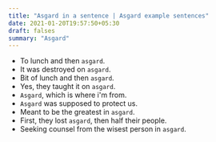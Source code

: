 ```yaml
---
title: "Asgard in a sentence | Asgard example sentences"
date: 2021-01-20T19:57:50+05:30
draft: falses
summary: "Asgard"
---
```

- To lunch and then `asgard`.
- It was destroyed on `asgard`.
- Bit of lunch and then `asgard`.
- Yes, they taught it on `asgard`.
- `Asgard`, which is where i'm from.
- `Asgard` was supposed to protect us.
- Meant to be the greatest in `asgard`.
- First, they lost `asgard`, then half their people.
- Seeking counsel from the wisest person in `asgard`.
                 
